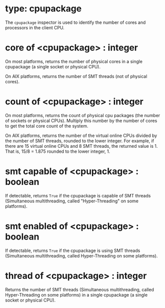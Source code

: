# type: cpupackage

The `cpupackage` inspector is used to identify the number of cores and processors in the client CPU.

# core of &lt;cpupackage&gt; : integer

On most platforms, returns the number of physical cores in a single cpupackage (a single socket or physical CPU).

On AIX platforms, returns the number of SMT threads (not of physical cores).

# count of &lt;cpupackage&gt; : integer

On most platforms, returns the count of physical cpu packages (the number of sockets or physical CPUs). Multiply this number by the number of cores to get the total core count of the system.

On AIX platforms, returns the number of the virtual online CPUs divided by the number of SMT threads, rounded to the lower integer. For example, if there are 15 virtual online CPUs and 8 SMT threads, the returned value is 1. That is, 15/8 = 1.875 rounded to the lower integer, 1.

# smt capable of &lt;cpupackage&gt; : boolean

If detectable, returns `True` if the cpupackage is capable of SMT threads (Simultaneous multithreading, called "Hyper-Threading" on some platforms).

# smt enabled of &lt;cpupackage&gt; : boolean

If detectable, returns `True` if the cpupackage is using SMT threads (Simultaneous multithreading, called Hyper-Threading on some platforms).

# thread of &lt;cpupackage&gt; : integer

Returns the number of SMT threads (Simultaneous multithreading, called Hyper-Threading on some platforms) in a single cpupackage (a single socket or physical CPU).
